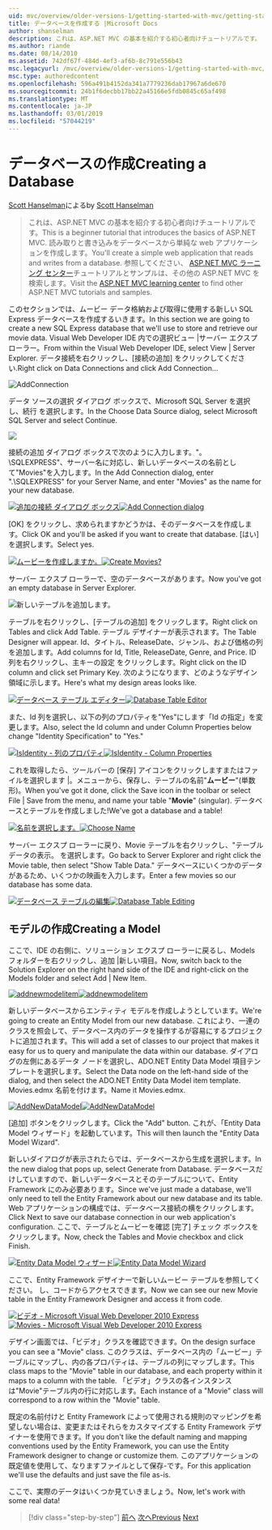 ```yaml
---
uid: mvc/overview/older-versions-1/getting-started-with-mvc/getting-started-with-mvc-part4
title: データベースを作成する |Microsoft Docs
author: shanselman
description: これは、ASP.NET MVC の基本を紹介する初心者向けチュートリアルです。 読み取りと書き込みをデータベースから単純な web アプリケーションを作成します。
ms.author: riande
ms.date: 08/14/2010
ms.assetid: 742df67f-484d-4ef3-af6b-8c791e556b43
msc.legacyurl: /mvc/overview/older-versions-1/getting-started-with-mvc/getting-started-with-mvc-part4
msc.type: authoredcontent
ms.openlocfilehash: 596a491b4152da341a7779236dab17967a6de670
ms.sourcegitcommit: 24b1f6decbb17bb22a45166e5fdb0845c65af498
ms.translationtype: MT
ms.contentlocale: ja-JP
ms.lasthandoff: 03/01/2019
ms.locfileid: "57044219"
---
```

<a name="creating-a-database"></a><span data-ttu-id="6d84b-104">データベースの作成</span><span class="sxs-lookup"><span data-stu-id="6d84b-104">Creating a Database</span></span>
====================
<span data-ttu-id="6d84b-105">[Scott Hanselman](https://github.com/shanselman)による</span><span class="sxs-lookup"><span data-stu-id="6d84b-105">by [Scott Hanselman](https://github.com/shanselman)</span></span>

> <span data-ttu-id="6d84b-106">これは、ASP.NET MVC の基本を紹介する初心者向けチュートリアルです。</span><span class="sxs-lookup"><span data-stu-id="6d84b-106">This is a beginner tutorial that introduces the basics of ASP.NET MVC.</span></span> <span data-ttu-id="6d84b-107">読み取りと書き込みをデータベースから単純な web アプリケーションを作成します。</span><span class="sxs-lookup"><span data-stu-id="6d84b-107">You'll create a simple web application that reads and writes from a database.</span></span> <span data-ttu-id="6d84b-108">参照してください、 [ASP.NET MVC ラーニング センター](../../../index.md)チュートリアルとサンプルは、その他の ASP.NET MVC を検索します。</span><span class="sxs-lookup"><span data-stu-id="6d84b-108">Visit the [ASP.NET MVC learning center](../../../index.md) to find other ASP.NET MVC tutorials and samples.</span></span>


<span data-ttu-id="6d84b-109">このセクションでは、ムービー データ格納および取得に使用する新しい SQL Express データベースを作成するいきます。</span><span class="sxs-lookup"><span data-stu-id="6d84b-109">In this section we are going to create a new SQL Express database that we'll use to store and retrieve our movie data.</span></span> <span data-ttu-id="6d84b-110">Visual Web Developer IDE 内での選択ビュー |サーバー エクスプ ローラー。</span><span class="sxs-lookup"><span data-stu-id="6d84b-110">From within the Visual Web Developer IDE, select View | Server Explorer.</span></span> <span data-ttu-id="6d84b-111">データ接続を右クリックし、[接続の追加] をクリックしてください.</span><span class="sxs-lookup"><span data-stu-id="6d84b-111">Right click on Data Connections and click Add Connection...</span></span>

![AddConnection](getting-started-with-mvc-part4/_static/image1.png)

<span data-ttu-id="6d84b-113">データ ソースの選択 ダイアログ ボックスで、Microsoft SQL Server を選択し、続行 を選択します。</span><span class="sxs-lookup"><span data-stu-id="6d84b-113">In the Choose Data Source dialog, select Microsoft SQL Server and select Continue.</span></span>

![](getting-started-with-mvc-part4/_static/image2.png)

<span data-ttu-id="6d84b-114">接続の追加 ダイアログ ボックスで次のように入力します。"。 \SQLEXPRESS"、サーバー名に対応し、新しいデータベースの名前として"Movies"を入力します。</span><span class="sxs-lookup"><span data-stu-id="6d84b-114">In the Add Connection dialog, enter ".\SQLEXPRESS" for your Server Name, and enter "Movies" as the name for your new database.</span></span>

<span data-ttu-id="6d84b-115">[![追加の接続 ダイアログ ボックス](getting-started-with-mvc-part4/_static/image4.png)](getting-started-with-mvc-part4/_static/image3.png)</span><span class="sxs-lookup"><span data-stu-id="6d84b-115">[![Add Connection dialog](getting-started-with-mvc-part4/_static/image4.png)](getting-started-with-mvc-part4/_static/image3.png)</span></span>

<span data-ttu-id="6d84b-116">[OK] をクリックし、求められますかどうかは、そのデータベースを作成します。</span><span class="sxs-lookup"><span data-stu-id="6d84b-116">Click OK and you'll be asked if you want to create that database.</span></span> <span data-ttu-id="6d84b-117">[はい] を選択します。</span><span class="sxs-lookup"><span data-stu-id="6d84b-117">Select yes.</span></span>

<span data-ttu-id="6d84b-118">[![ムービーを作成しますか。](getting-started-with-mvc-part4/_static/image6.png)](getting-started-with-mvc-part4/_static/image5.png)</span><span class="sxs-lookup"><span data-stu-id="6d84b-118">[![Create Movies?](getting-started-with-mvc-part4/_static/image6.png)](getting-started-with-mvc-part4/_static/image5.png)</span></span>

<span data-ttu-id="6d84b-119">サーバー エクスプ ローラーで、空のデータベースがあります。</span><span class="sxs-lookup"><span data-stu-id="6d84b-119">Now you've got an empty database in Server Explorer.</span></span>

![新しいテーブルを追加します。](getting-started-with-mvc-part4/_static/image7.png)

<span data-ttu-id="6d84b-121">テーブルを右クリックし、[テーブルの追加] をクリックします。</span><span class="sxs-lookup"><span data-stu-id="6d84b-121">Right click on Tables and click Add Table.</span></span> <span data-ttu-id="6d84b-122">テーブル デザイナーが表示されます。</span><span class="sxs-lookup"><span data-stu-id="6d84b-122">The Table Designer will appear.</span></span> <span data-ttu-id="6d84b-123">Id、タイトル、ReleaseDate、ジャンル、および価格の列を追加します。</span><span class="sxs-lookup"><span data-stu-id="6d84b-123">Add columns for Id, Title, ReleaseDate, Genre, and Price.</span></span> <span data-ttu-id="6d84b-124">ID 列を右クリックし、主キーの設定 をクリックします。</span><span class="sxs-lookup"><span data-stu-id="6d84b-124">Right click on the ID column and click set Primary Key.</span></span> <span data-ttu-id="6d84b-125">次のようになります、どのようなデザイン領域に示します。</span><span class="sxs-lookup"><span data-stu-id="6d84b-125">Here's what my design areas looks like.</span></span>

<span data-ttu-id="6d84b-126">[![データベース テーブル エディター](getting-started-with-mvc-part4/_static/image9.png)](getting-started-with-mvc-part4/_static/image8.png)</span><span class="sxs-lookup"><span data-stu-id="6d84b-126">[![Database Table Editor](getting-started-with-mvc-part4/_static/image9.png)](getting-started-with-mvc-part4/_static/image8.png)</span></span>

<span data-ttu-id="6d84b-127">また、Id 列を選択し、以下の列のプロパティを"Yes"にします「Id の指定」を変更します。</span><span class="sxs-lookup"><span data-stu-id="6d84b-127">Also, select the Id column and under Column Properties below change "Identity Specification" to "Yes."</span></span>

<span data-ttu-id="6d84b-128">[![IsIdentity - 列のプロパティ](getting-started-with-mvc-part4/_static/image11.png)](getting-started-with-mvc-part4/_static/image10.png)</span><span class="sxs-lookup"><span data-stu-id="6d84b-128">[![IsIdentity - Column Properties](getting-started-with-mvc-part4/_static/image11.png)](getting-started-with-mvc-part4/_static/image10.png)</span></span>

<span data-ttu-id="6d84b-129">これを取得したら、ツールバーの [保存] アイコンをクリックしますまたはファイルを選択します |。メニューから、保存し、テーブルの名前"**ムービー**"(単数形)。</span><span class="sxs-lookup"><span data-stu-id="6d84b-129">When you've got it done, click the Save icon in the toolbar or select File | Save from the menu, and name your table "**Movie**" (singular).</span></span> <span data-ttu-id="6d84b-130">データベースとテーブルを作成しました!</span><span class="sxs-lookup"><span data-stu-id="6d84b-130">We've got a database and a table!</span></span>

<span data-ttu-id="6d84b-131">[![名前を選択します。](getting-started-with-mvc-part4/_static/image13.png)](getting-started-with-mvc-part4/_static/image12.png)</span><span class="sxs-lookup"><span data-stu-id="6d84b-131">[![Choose Name](getting-started-with-mvc-part4/_static/image13.png)](getting-started-with-mvc-part4/_static/image12.png)</span></span>

<span data-ttu-id="6d84b-132">サーバー エクスプ ローラーに戻り、Movie テーブルを右クリックし、"テーブル データの表示。 を選択します。</span><span class="sxs-lookup"><span data-stu-id="6d84b-132">Go back to Server Explorer and right click the Movie table, then select "Show Table Data."</span></span> <span data-ttu-id="6d84b-133">データベースにいくつかのデータがあるため、いくつかの映画を入力します。</span><span class="sxs-lookup"><span data-stu-id="6d84b-133">Enter a few movies so our database has some data.</span></span>

<span data-ttu-id="6d84b-134">[![データベース テーブルの編集](getting-started-with-mvc-part4/_static/image15.png)](getting-started-with-mvc-part4/_static/image14.png)</span><span class="sxs-lookup"><span data-stu-id="6d84b-134">[![Database Table Editing](getting-started-with-mvc-part4/_static/image15.png)](getting-started-with-mvc-part4/_static/image14.png)</span></span>

## <a name="creating-a-model"></a><span data-ttu-id="6d84b-135">モデルの作成</span><span class="sxs-lookup"><span data-stu-id="6d84b-135">Creating a Model</span></span>

<span data-ttu-id="6d84b-136">ここで、IDE の右側に、ソリューション エクスプ ローラーに戻るし、Models フォルダーを右クリックし、追加 |新しい項目。</span><span class="sxs-lookup"><span data-stu-id="6d84b-136">Now, switch back to the Solution Explorer on the right hand side of the IDE and right-click on the Models folder and select Add | New Item.</span></span>

<span data-ttu-id="6d84b-137">[![addnewmodelitem](getting-started-with-mvc-part4/_static/image17.png)](getting-started-with-mvc-part4/_static/image16.png)</span><span class="sxs-lookup"><span data-stu-id="6d84b-137">[![addnewmodelitem](getting-started-with-mvc-part4/_static/image17.png)](getting-started-with-mvc-part4/_static/image16.png)</span></span>

<span data-ttu-id="6d84b-138">新しいデータベースからエンティティ モデルを作成しようとしています。</span><span class="sxs-lookup"><span data-stu-id="6d84b-138">We're going to create an Entity Model from our new database.</span></span> <span data-ttu-id="6d84b-139">これにより、一連のクラスを照会して、データベース内のデータを操作するが容易にするプロジェクトに追加されます。</span><span class="sxs-lookup"><span data-stu-id="6d84b-139">This will add a set of classes to our project that makes it easy for us to query and manipulate the data within our database.</span></span> <span data-ttu-id="6d84b-140">ダイアログの左側にあるデータ ノードを選択し、ADO.NET Entity Data Model 項目テンプレートを選択します。</span><span class="sxs-lookup"><span data-stu-id="6d84b-140">Select the Data node on the left-hand side of the dialog, and then select the ADO.NET Entity Data Model item template.</span></span> <span data-ttu-id="6d84b-141">Movies.edmx 名前を付けます。</span><span class="sxs-lookup"><span data-stu-id="6d84b-141">Name it Movies.edmx.</span></span>

<span data-ttu-id="6d84b-142">[![AddNewDataModel](getting-started-with-mvc-part4/_static/image19.png)](getting-started-with-mvc-part4/_static/image18.png)</span><span class="sxs-lookup"><span data-stu-id="6d84b-142">[![AddNewDataModel](getting-started-with-mvc-part4/_static/image19.png)](getting-started-with-mvc-part4/_static/image18.png)</span></span>

<span data-ttu-id="6d84b-143">[追加] ボタンをクリックします。</span><span class="sxs-lookup"><span data-stu-id="6d84b-143">Click the "Add" button.</span></span> <span data-ttu-id="6d84b-144">これが、「Entity Data Model ウィザード」を起動しています。</span><span class="sxs-lookup"><span data-stu-id="6d84b-144">This will then launch the "Entity Data Model Wizard".</span></span>

<span data-ttu-id="6d84b-145">新しいダイアログが表示されたらでは、データベースから生成を選択します。</span><span class="sxs-lookup"><span data-stu-id="6d84b-145">In the new dialog that pops up, select Generate from Database.</span></span> <span data-ttu-id="6d84b-146">データベースだけしていますので、新しいデータベースとそのテーブルについて、Entity Framework にのみ必要あります。</span><span class="sxs-lookup"><span data-stu-id="6d84b-146">Since we've just made a database, we'll only need to tell the Entity Framework about our new database and its table.</span></span> <span data-ttu-id="6d84b-147">Web アプリケーションの構成では、データベース接続の横をクリックします。</span><span class="sxs-lookup"><span data-stu-id="6d84b-147">Click Next to save our database connection in our web application's configuration.</span></span> <span data-ttu-id="6d84b-148">ここで、テーブルとムービーを確認 [完了] チェック ボックスをクリックします。</span><span class="sxs-lookup"><span data-stu-id="6d84b-148">Now, check the Tables and Movie checkbox and click Finish.</span></span>

<span data-ttu-id="6d84b-149">[![Entity Data Model ウィザード](getting-started-with-mvc-part4/_static/image21.png)](getting-started-with-mvc-part4/_static/image20.png)</span><span class="sxs-lookup"><span data-stu-id="6d84b-149">[![Entity Data Model Wizard](getting-started-with-mvc-part4/_static/image21.png)](getting-started-with-mvc-part4/_static/image20.png)</span></span>

<span data-ttu-id="6d84b-150">ここで、Entity Framework デザイナーで新しいムービー テーブルを参照してください。 し、コードからアクセスできます。</span><span class="sxs-lookup"><span data-stu-id="6d84b-150">Now we can see our new Movie table in the Entity Framework Designer and access it from code.</span></span>

<span data-ttu-id="6d84b-151">[![ビデオ - Microsoft Visual Web Developer 2010 Express](getting-started-with-mvc-part4/_static/image23.png)](getting-started-with-mvc-part4/_static/image22.png)</span><span class="sxs-lookup"><span data-stu-id="6d84b-151">[![Movies - Microsoft Visual Web Developer 2010 Express](getting-started-with-mvc-part4/_static/image23.png)](getting-started-with-mvc-part4/_static/image22.png)</span></span>

<span data-ttu-id="6d84b-152">デザイン画面では、「ビデオ」クラスを確認できます。</span><span class="sxs-lookup"><span data-stu-id="6d84b-152">On the design surface you can see a "Movie" class.</span></span> <span data-ttu-id="6d84b-153">このクラスは、データベース内の「ムービー」テーブルにマップし、内の各プロパティは、テーブルの列にマップします。</span><span class="sxs-lookup"><span data-stu-id="6d84b-153">This class maps to the "Movie" table in our database, and each property within it maps to a column with the table.</span></span> <span data-ttu-id="6d84b-154">「ビデオ」クラスの各インスタンスは"Movie"テーブル内の行に対応します。</span><span class="sxs-lookup"><span data-stu-id="6d84b-154">Each instance of a "Movie" class will correspond to a row within the "Movie" table.</span></span>

<span data-ttu-id="6d84b-155">既定の名前付けと Entity Framework によって使用される規則のマッピングを希望しない場合は、変更またはそれらをカスタマイズする Entity Framework デザイナーを使用できます。</span><span class="sxs-lookup"><span data-stu-id="6d84b-155">If you don't like the default naming and mapping conventions used by the Entity Framework, you can use the Entity Framework designer to change or customize them.</span></span> <span data-ttu-id="6d84b-156">このアプリケーションの既定値を使用して、なりますファイルとして保存-です。</span><span class="sxs-lookup"><span data-stu-id="6d84b-156">For this application we'll use the defaults and just save the file as-is.</span></span>

<span data-ttu-id="6d84b-157">ここで、実際のデータはいくつか見ていきましょう。</span><span class="sxs-lookup"><span data-stu-id="6d84b-157">Now, let's work with some real data!</span></span>

> [!div class="step-by-step"]
> <span data-ttu-id="6d84b-158">[前へ](getting-started-with-mvc-part3.md)
> [次へ](getting-started-with-mvc-part5.md)</span><span class="sxs-lookup"><span data-stu-id="6d84b-158">[Previous](getting-started-with-mvc-part3.md)
[Next](getting-started-with-mvc-part5.md)</span></span>

